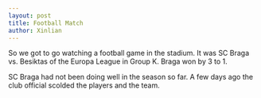 ```yaml
---
layout: post
title: Football Match
author: Xinlian
---
```


So we got to go watching a football game in the stadium.  It was SC Braga vs. Besiktas of the Europa League in Group K.  Braga won by 3 to 1.

SC Braga had not been doing well in the season so far.  A few days ago the club official scolded the players and the team.  
